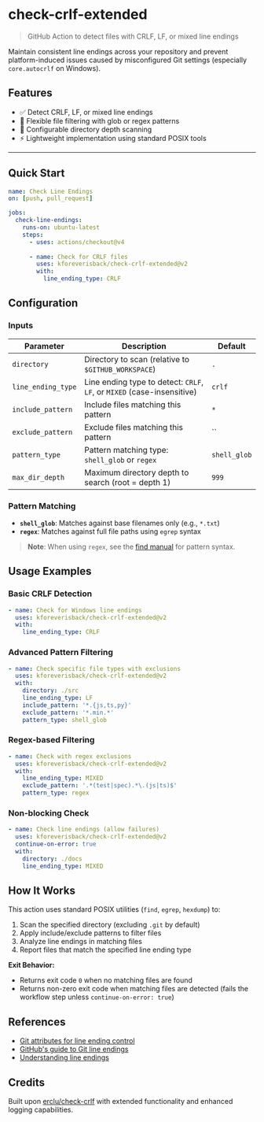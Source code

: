 # check-crlf-extended

> GitHub Action to detect files with CRLF, LF, or mixed line endings

Maintain consistent line endings across your repository and prevent platform-induced issues caused by misconfigured Git settings (especially `core.autocrlf` on Windows).

## Features

- ✅ Detect CRLF, LF, or mixed line endings
- 🎯 Flexible file filtering with glob or regex patterns
- 📁 Configurable directory depth scanning
- ⚡ Lightweight implementation using standard POSIX tools

---

## Quick Start

```yaml
name: Check Line Endings
on: [push, pull_request]

jobs:
  check-line-endings:
    runs-on: ubuntu-latest
    steps:
      - uses: actions/checkout@v4
      
      - name: Check for CRLF files
        uses: kforeverisback/check-crlf-extended@v2
        with:
          line_ending_type: CRLF
```

## Configuration

### Inputs

| Parameter | Description | Default |
|-----------|-------------|---------|
| `directory` | Directory to scan (relative to `$GITHUB_WORKSPACE`) | `.` |
| `line_ending_type` | Line ending type to detect: `CRLF`, `LF`, or `MIXED` (case-insensitive) | `crlf` |
| `include_pattern` | Include files matching this pattern | `*` |
| `exclude_pattern` | Exclude files matching this pattern | `` |
| `pattern_type` | Pattern matching type: `shell_glob` or `regex` | `shell_glob` |
| `max_dir_depth` | Maximum directory depth to search (root = depth 1) | `999` |

### Pattern Matching

- **`shell_glob`**: Matches against base filenames only (e.g., `*.txt`)
- **`regex`**: Matches against full file paths using `egrep` syntax

> **Note**: When using `regex`, see the [find manual](https://man7.org/linux/man-pages/man1/find.1.html) for pattern syntax.

## Usage Examples

### Basic CRLF Detection

```yaml
- name: Check for Windows line endings
  uses: kforeverisback/check-crlf-extended@v2
  with:
    line_ending_type: CRLF
```

### Advanced Pattern Filtering

```yaml
- name: Check specific file types with exclusions
  uses: kforeverisback/check-crlf-extended@v2
  with:
    directory: ./src
    line_ending_type: LF
    include_pattern: '*.{js,ts,py}'
    exclude_pattern: '*.min.*'
    pattern_type: shell_glob
```

### Regex-based Filtering

```yaml
- name: Check with regex exclusions
  uses: kforeverisback/check-crlf-extended@v2
  with:
    line_ending_type: MIXED
    exclude_pattern: '.*(test|spec).*\.(js|ts)$'
    pattern_type: regex
```

### Non-blocking Check

```yaml
- name: Check line endings (allow failures)
  uses: kforeverisback/check-crlf-extended@v2
  continue-on-error: true
  with:
    directory: ./docs
    line_ending_type: MIXED
```

## How It Works

This action uses standard POSIX utilities (`find`, `egrep`, `hexdump`) to:

1. Scan the specified directory (excluding `.git` by default)
2. Apply include/exclude patterns to filter files
3. Analyze line endings in matching files
4. Report files that match the specified line ending type

**Exit Behavior:**

- Returns exit code `0` when no matching files are found
- Returns non-zero exit code when matching files are detected (fails the workflow step unless `continue-on-error: true`)

## References

- [Git attributes for line ending control](https://git-scm.com/docs/gitattributes#_text)
- [GitHub's guide to Git line endings](https://docs.github.com/en/get-started/getting-started-with-git/configuring-git-to-handle-line-endings)
- [Understanding line endings](https://adaptivepatchwork.com/2012/03/01/mind-the-end-of-your-line/)

## Credits

Built upon [erclu/check-crlf](https://github.com/erclu/check-crlf) with extended functionality and enhanced logging capabilities.
